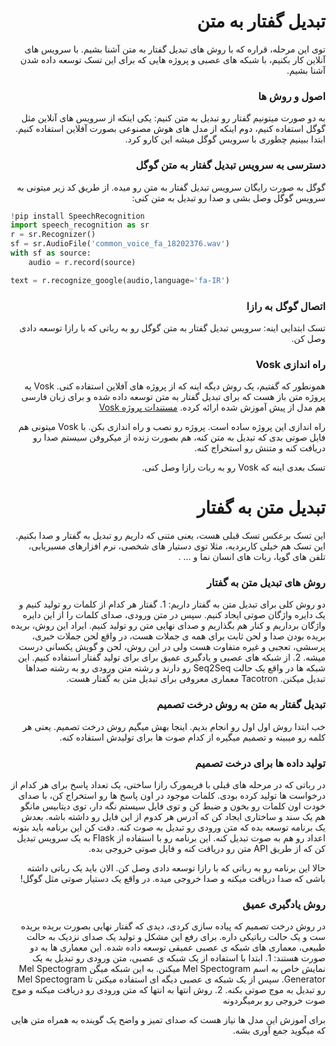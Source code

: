 <div dir="rtl" align='right'>

# تبدیل گفتار به متن
توی این مرحله، قراره که با روش های تبدیل گفتار به متن آشنا بشیم. با سرویس های آنلاین کار بکنیم، با شبکه های عصبی و پروژه هایی که برای این تسک توسعه داده شدن آشنا بشیم.
### اصول و روش ها
به دو صورت میتونیم گفتار رو تبدیل به متن کنیم: یکی اینکه از سرویس های آنلاین مثل گوگل استفاده کنیم، دوم اینکه از مدل های هوش مصنوعی بصورت آفلاین استفاده کنیم. ابتدا ببینیم چطوری با سرویس گوگل میشه این کارو کرد.
### دسترسی به سرویس تبدیل گفتار به متن گوگل
گوگل به صورت رایگان سرویس تبدیل گفتار به متن رو میده. از طریق کد زیر میتونی به سرویس گوگل وصل بشی و صدا رو تبدیل به متن کنی:

<div dir="ltr" align='left'>

```python
!pip install SpeechRecognition
import speech_recognition as sr
r = sr.Recognizer()
sf = sr.AudioFile('common_voice_fa_18202376.wav')
with sf as source:
    audio = r.record(source)

text = r.recognize_google(audio,language='fa-IR')
```

<div dir="rtl" align='right'>

### اتصال گوگل به رازا
تسک ابتدایی اینه: سرویس تبدیل گفتار به متن گوگل رو به رباتی که با رازا توسعه دادی وصل کن.
### راه اندازی Vosk
همونطور که گفتیم، یک روش دیگه اینه که از پروژه های آفلاین استفاده کنی. Vosk یه پروژه متن باز هست که برای تبدیل گفتار به متن توسعه داده شده و برای زبان فارسی هم مدل از پیش آموزش شده ارائه کرده.
[مستندات پروژه Vosk](https://alphacephei.com/vosk/)

راه اندازی این پروژه ساده است. پروژه رو نصب و راه اندازی بکن. با Vosk میتونی هم فایل صوتی بدی که تبدیل به متن کنه، هم بصورت زنده از میکروفن سیستم صدا رو دریافت کنه و متنش رو استخراج کنه.

تسک بعدی اینه که Vosk رو به ربات رازا وصل کنی.

# تبدیل متن به گفتار
این تسک برعکس تسک قبلی هست، یعنی متنی که داریم رو تبدیل به گفتار و صدا بکنیم. این تسک هم خیلی کاربردیه، مثلا توی دستیار های شخصی، نرم افزارهای مسیریابی، تلفن های گویا، ربات های انسان نما و ... . 
### روش های تبدیل متن به گفتار
دو روش کلی برای تبدیل متن به گفتار داریم: 1. گفتار هر کدام از کلمات رو تولید کنیم و یک دایره واژگان صوتی ایجاد کنیم. سپس در متن ورودی، صدای کلمات را از این دایره واژگان برداریم و کنار هم بگذاریم و صدای نهایی متن رو تولید کنیم. ایراد این روش، بریده بریده بودن صدا و لحن ثابت برای همه ی جملات هست، در واقع لحن جملات خبری، پرسشی، تعجبی و غیره متفاوت هست ولی در این روش، لحن و گویش یکسانی درست میشه. 2. از شبکه های عصبی و یادگیری عمیق برای برای تولید گفتار استفاده کنیم. این شبکه ها در واقع یک حالت Seq2Seq رو دارند و رشته متن ورودی رو به رشته صداها تبدیل میکنن. Tacotron معماری معروفی برای تبدیل متن به گفتار هست. 
### تبدیل گفتار به متن به روش درخت تصمیم
خب ابتدا روش اول اول رو انجام بدیم. اینجا بهش میگیم روش درخت تصمیم. یعنی هر کلمه رو میبینه و تصمیم میگیره از کدام صوت ها برای تولیدش استفاده کنه.
### تولید داده ها برای درخت تصمیم
در رباتی که در مرحله های قبلی با فریمورک رازا ساختی، یک تعداد پاسخ برای هر کدام از درخواست ها تولید کرده بودی. کلمات موجود در اون پاسخ ها رو استخراج کن، با صدای خودت اون کلمات رو بخون و ضبط کن و توی فایل سیستم نگه دار، توی دیتابیس مانگو هم یک سند و ساختاری ایجاد کن که آدرس هر کدوم از این فایل رو داشته باشه. بعدش یک برنامه توسعه بده که متن ورودی رو تبدیل به صوت کنه. دقت کن این برنامه باید بتونه اعداد رو هم به صوت تبدیل کنه. این برنامه رو با استفاده از Flask به یک سرویس تبدیل کن که از طریق API متن رو دریافت کنه و فایل صوتی خروجی بده.

حالا این برنامه رو به رباتی که با رازا توسعه دادی وصل کن. الان باید یک رباتی داشته باشی که صدا دریافت میکنه و صدا خروجی میده. در واقع یک دستیار صوتی مثل گوگل!

### روش یادگیری عمیق
در روش درخت تصمیم که پیاده سازی  کردی، دیدی که گفتار نهایی بصورت بریده بریده ست و یک حالت رباتیکی داره. برای رفع این مشکل و تولید یک صدای نزدیک به حالت طبیعی، معماری های شبکه ی عصبی عمیقی توسعه داده شده. این معماری ها به دو صورت هستند: 1. ابتدا با استفاده از یک شبکه ی عصبی، متن ورودی رو تبدیل به یک نمایش خاص به اسم Mel Spectogram میکنن. به این شبکه میگن Mel Spectogram Generator. سپس از یک شبکه ی عصبی دیگه ای استفاده میکنن تا Mel Spectogram رو تبدیل به موج صوتی بکنه. 2. روش انتها به انتها که متن ورودی رو دریافت میکنه و  موج صوت خروجی رو برمیگردونه

برای آموزش این مدل ها نیاز هست که صدای تمیز و واضح یک گوینده به همراه متن هایی که  میگوید جمع آوری بشه.